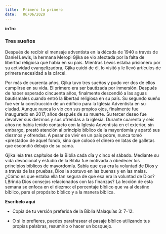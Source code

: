 ```yaml
---
title:  Primero lo primero
date:   06/06/2020
---
```


**inTro**

### Tres sueños

Después de recibir el mensaje adventista en la década de 1940 a través de Daniel Lewis, la hermana Meropi Gjika se vio afectada por la falta de libertad religiosa que había en su país. Mientras Lewis estaba prisionero por su actividad evangelizadora, Gjika cuidó de él, lo visitó y le llevó artículos de primera necesidad a la cárcel.

Por más de cuarenta años, Gjika tuvo tres sueños y pudo ver dos de ellos cumplirse en su vida. El primero era ser bautizada por inmersión. Después de haber esperado cincuenta años, finalmente descendió a las aguas bautismales cuando entró la libertad religiosa en su país. Su segundo sueño fue ver la construcción de un edificio para la Iglesia Adventista en su ciudad. Aunque nunca lo vio con sus propios ojos, finalmente fue inaugurado en 2017, años después de su muerte. Su tercer deseo fue devolver sus diezmos y sus ofrendas a la iglesia. Durante cuarenta y seis años no había tenido contacto con la Iglesia Adventista en el exterior, sin embargo, prestó atención al principio bíblico de la mayordomía y apartó sus diezmos y ofrendas. A pesar de vivir en un país pobre, nunca tomó «prestado» de aquel fondo, sino que colocó el dinero en latas de galletas que escondió debajo de su cama.

Gjika leía tres capítulos de la Biblia cada día y cinco el sábado. Mediante su vida devocional y estudio de la Biblia fue motivada a obedecer los principios bíblicos de mayordomía. Sabía que esa era la voluntad de Dios y a través de las pruebas, Dios la sostuvo en las buenas y en las malas. ¿Cómo es que estaba ella tan segura de que esa era la voluntad de Dios? LBrinda Dios consejos relacionados con las finanzas? La lección de esta semana se enfoca en el diezmo: el porcentaje bíblico que va al destino bíblico, para el propósito bíblico y a la manera bíblica.

**Escríbelo aquí**

- Copia de tu versión preferida de la Biblia Malaquías 3: 7-12.

- O si lo prefieres, puedes parafrasear el pasaje bíblico utilizando tus propias palabras, resumirlo o hacer un bosquejo.
